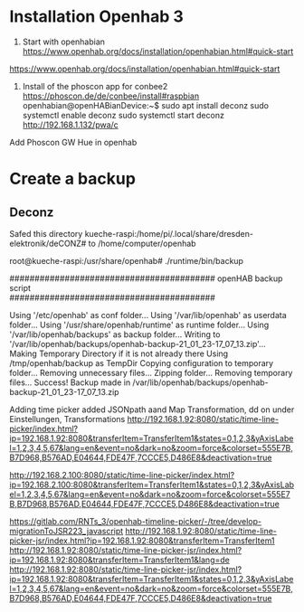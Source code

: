 # Installation Openhab 3

1. Start with openhabian
   https://www.openhab.org/docs/installation/openhabian.html#quick-start

https://www.openhab.org/docs/installation/openhabian.html#quick-start

1. Install of the phoscon app for conbee2
https://phoscon.de/de/conbee/install#raspbian
openhabian@openHABianDevice:~$ sudo apt install deconz
sudo systemctl enable deconz
sudo systemctl start deconz
http://192.168.1.132/pwa/c


Add Phoscon GW Hue in openhab

# Create a backup
## Deconz
Safed this directory kueche-raspi:/home/pi/.local/share/dresden-elektronik/deCONZ#
to /home/computer/openhab

root@kueche-raspi:/usr/share/openhab# ./runtime/bin/backup 
                                         
#########################################
          openHAB backup script          
#########################################
                                         
Using '/etc/openhab' as conf folder...
Using '/var/lib/openhab' as userdata folder...
Using '/usr/share/openhab/runtime' as runtime folder...
Using '/var/lib/openhab/backups' as backup folder...
Writing to '/var/lib/openhab/backups/openhab-backup-21_01_23-17_07_13.zip'...
Making Temporary Directory if it is not already there
Using /tmp/openhab/backup as TempDir
Copying configuration to temporary folder...
Removing unnecessary files...
Zipping folder...
Removing temporary files...
Success! Backup made in /var/lib/openhab/backups/openhab-backup-21_01_23-17_07_13.zip

Adding time picker
added JSONpath aand Map Transformation, dd on under Einstellungen, Transformations
http://192.168.1.92:8080/static/time-line-picker/index.html?ip=192.168.1.92:8080&transferItem=TransferItem1&states=0,1,2,3&yAxisLabel=1,2,3,4,5,67&lang=en&event=no&dark=no&zoom=force&colorset=555E7B,B7D968,B576AD,E04644,FDE47F,7CCCE5,D486E8&deactivation=true

http://192.168.2.100:8080/static/time-line-picker/index.html?ip=192.168.2.100:8080&transferItem=TransferItem1&states=0,1,2,3&yAxisLabel=1,2,3,4,5,67&lang=en&event=no&dark=no&zoom=force&colorset=555E7B,B7D968,B576AD,E04644,FDE47F,7CCCE5,D486E8&deactivation=true

https://gitlab.com/RNTs_3/openhab-timeline-picker/-/tree/develop-migrationToJSR223_javascript
http://192.168.1.92:8080/static/time-line-picker-jsr/index.html?ip=192.168.1.92:8080&transferItem=TransferItem1
http://192.168.1.92:8080/static/time-line-picker-jsr/index.html?ip=192.168.1.92:8080&transferItem=TransferItem1&lang=de
http://192.168.1.92:8080/static/time-line-picker-jsr/index.html?ip=192.168.1.92:8080&transferItem=TransferItem1&states=0,1,2,3&yAxisLabel=1,2,3,4,5,67&lang=en&event=no&dark=no&zoom=force&colorset=555E7B,B7D968,B576AD,E04644,FDE47F,7CCCE5,D486E8&deactivation=true
